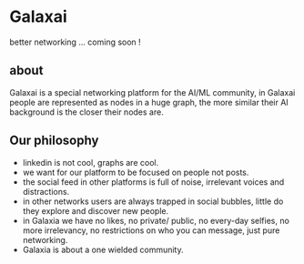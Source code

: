 # Galaxai 

better networking ... coming soon ! 

## about
Galaxai is a special networking platform for the AI/ML community, in Galaxai people are represented as nodes in a huge graph, the more similar their AI background is the closer their nodes are.

## Our philosophy

- linkedin is not cool, graphs are cool.
- we want for our platform to be focused on people not posts.
- the social feed in other platforms is full of noise, irrelevant voices and distractions.
- in other networks users are always trapped in social bubbles, little do they explore and discover new people.
- in Galaxia we have no likes, no private/ public, no every-day selfies, no more irrelevancy, no restrictions on who you can message, just pure networking.
- Galaxia is about a one wielded community.
